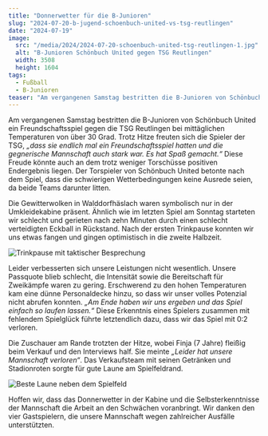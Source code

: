 ```yaml
---
title: "Donnerwetter für die B-Junioren"
slug: "2024-07-20-b-jugend-schoenbuch-united-vs-tsg-reutlingen"
date: "2024-07-19"
image:
  src: "/media/2024/2024-07-20-schoenbuch-united-tsg-reutlingen-1.jpg"
  alt: "B-Junioren Schönbuch United gegen TSG Reutlingen"
  width: 3508
  height: 1604
tags:
  - Fußball
  - B-Junioren
teaser: "Am vergangenen Samstag bestritten die B-Junioren von Schönbuch United ein Freundschaftsspiel gegen die TSG Reutlingen bei mittäglichen Temperaturen von über 30 Grad."
---
```

Am vergangenen Samstag bestritten die B-Junioren von Schönbuch United ein Freundschaftsspiel gegen die TSG Reutlingen bei mittäglichen Temperaturen von über 30 Grad. Trotz Hitze freuten sich die Spieler der TSG, _„dass sie endlich mal ein Freundschaftsspiel hatten und die gegnerische Mannschaft auch stark war. Es hat Spaß gemacht.“_ Diese Freude könnte auch an dem trotz weniger Torschüsse positiven Endergebnis liegen. Der Torspieler von Schönbuch United betonte nach dem Spiel, dass die schwierigen Wetterbedingungen keine Ausrede seien, da beide Teams darunter litten.


Die Gewitterwolken in Walddorfhäslach waren symbolisch nur in der Umkleidekabine präsent. Ähnlich wie im letzten Spiel am Sonntag starteten wir schlecht und gerieten nach zehn Minuten durch einen schlecht verteidigten Eckball in Rückstand. Nach der ersten Trinkpause konnten wir uns etwas fangen und gingen optimistisch in die zweite Halbzeit.

![Trinkpause mit taktischer Besprechung](/media/2024/2024-07-20-schoenbuch-united-tsg-reutlingen-2.jpg)

Leider verbesserten sich unsere Leistungen nicht wesentlich. Unsere Passquote blieb schlecht, die Intensität sowie die Bereitschaft für Zweikämpfe waren zu gering. Erschwerend zu den hohen Temperaturen kam eine dünne Personaldecke hinzu, so dass wir unser volles Potenzial nicht abrufen konnten. _„Am Ende haben wir uns ergeben und das Spiel einfach so laufen lassen.“_ Diese Erkenntnis eines Spielers zusammen mit fehlendem Spielglück führte letztendlich dazu, dass wir das Spiel mit 0:2 verloren.

Die Zuschauer am Rande trotzten der Hitze, wobei Finja (7 Jahre) fleißig beim Verkauf und den Interviews half. Sie meinte _„Leider hat unsere Mannschaft verloren“_. Das Verkaufsteam mit seinen Getränken und Stadionroten sorgte für gute Laune am Spielfeldrand.

![Beste Laune neben dem Spielfeld](/media/2024/2024-07-20-schoenbuch-united-tsg-reutlingen-3.jpg)

Hoffen wir, dass das Donnerwetter in der Kabine und die Selbsterkenntnisse der Mannschaft die Arbeit an den Schwächen voranbringt. Wir danken den vier Gastspielern, die unsere Mannschaft wegen zahlreicher Ausfälle unterstützten.
